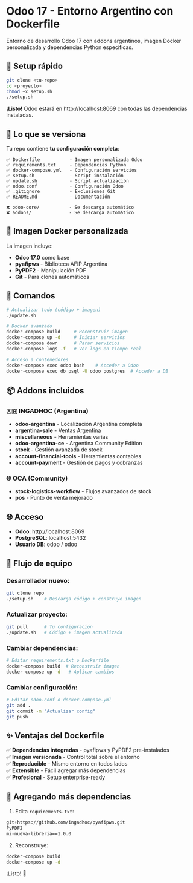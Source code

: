 # Odoo 17 - Entorno Argentino con Dockerfile

Entorno de desarrollo Odoo 17 con addons argentinos, imagen Docker personalizada y dependencias Python específicas.

## 🚀 Setup rápido

```bash
git clone <tu-repo>
cd <proyecto>
chmod +x setup.sh
./setup.sh
```

**¡Listo!** Odoo estará en http://localhost:8069 con todas las dependencias instaladas.

## 📁 Lo que se versiona

Tu repo contiene **tu configuración completa**:

```
✅ Dockerfile           - Imagen personalizada Odoo
✅ requirements.txt     - Dependencias Python
✅ docker-compose.yml   - Configuración servicios
✅ setup.sh             - Script instalación  
✅ update.sh            - Script actualización
✅ odoo.conf            - Configuración Odoo
✅ .gitignore           - Exclusiones Git
✅ README.md            - Documentación

❌ odoo-core/           - Se descarga automático
❌ addons/              - Se descarga automático
```

## 🐳 Imagen Docker personalizada

La imagen incluye:
- **Odoo 17.0** como base
- **pyafipws** - Biblioteca AFIP Argentina
- **PyPDF2** - Manipulación PDF
- **Git** - Para clones automáticos

## 🔧 Comandos

```bash
# Actualizar todo (código + imagen)
./update.sh

# Docker avanzado
docker-compose build     # Reconstruir imagen
docker-compose up -d     # Iniciar servicios
docker-compose down      # Parar servicios
docker-compose logs -f   # Ver logs en tiempo real

# Acceso a contenedores
docker-compose exec odoo bash    # Acceder a Odoo
docker-compose exec db psql -U odoo postgres  # Acceder a DB
```

## 📦 Addons incluidos

### 🇦🇷 INGADHOC (Argentina)
- **odoo-argentina** - Localización Argentina completa
- **argentina-sale** - Ventas Argentina
- **miscellaneous** - Herramientas varias  
- **odoo-argentina-ce** - Argentina Community Edition
- **stock** - Gestión avanzada de stock
- **account-financial-tools** - Herramientas contables
- **account-payment** - Gestión de pagos y cobranzas

### 🌐 OCA (Community)
- **stock-logistics-workflow** - Flujos avanzados de stock
- **pos** - Punto de venta mejorado

## 🌐 Acceso

- **Odoo**: http://localhost:8069
- **PostgreSQL**: localhost:5432
- **Usuario DB**: odoo / odoo

## 👥 Flujo de equipo

### Desarrollador nuevo:
```bash
git clone repo
./setup.sh    # Descarga código + construye imagen
```

### Actualizar proyecto:
```bash
git pull      # Tu configuración
./update.sh   # Código + imagen actualizada
```

### Cambiar dependencias:
```bash
# Editar requirements.txt o Dockerfile
docker-compose build  # Reconstruir imagen
docker-compose up -d   # Aplicar cambios
```

### Cambiar configuración:
```bash
# Editar odoo.conf o docker-compose.yml
git add .
git commit -m "Actualizar config"
git push
```

## ✨ Ventajas del Dockerfile

✅ **Dependencias integradas** - pyafipws y PyPDF2 pre-instalados  
✅ **Imagen versionada** - Control total sobre el entorno  
✅ **Reproducible** - Mismo entorno en todos lados  
✅ **Extensible** - Fácil agregar más dependencias  
✅ **Profesional** - Setup enterprise-ready  

## 🔧 Agregando más dependencias

1. Edita `requirements.txt`:
```txt
git+https://github.com/ingadhoc/pyafipws.git
PyPDF2
mi-nueva-libreria==1.0.0
```

2. Reconstruye:
```bash
docker-compose build
docker-compose up -d
```

¡Listo! 🚀
